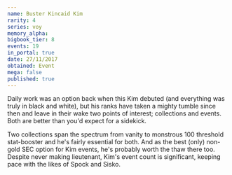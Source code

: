 ```yaml
---
name: Buster Kincaid Kim
rarity: 4
series: voy
memory_alpha:
bigbook_tier: 8
events: 19
in_portal: true
date: 27/11/2017
obtained: Event
mega: false
published: true
---
```


Daily work was an option back when this Kim debuted (and everything was truly in black and white), but his ranks have taken a mighty tumble since then and leave in their wake two points of interest; collections and events. Both are better than you'd expect for a sidekick.

Two collections span the spectrum from vanity to monstrous 100 threshold stat-booster and he's fairly essential for both. And as the best (only) non-gold SEC option for Kim events, he's probably worth the thaw there too. Despite never making lieutenant, Kim's event count is significant, keeping pace with the likes of Spock and Sisko.
